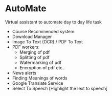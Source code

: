 # AutoMate
Virtual assistant to automate day to day life task

- Course Recommended system  
- Download Manager  
- Image To Text (OCR) / PDF To Text  
- PDF workers:
  - Merging of pdf
  - Splitting of pdf
  - Watermarking of pdf
  - Encryption of pdf etc..
- News alerts
- Finding Meanings of words
- Google Translate Service
- Select To Speech [Highlight the lext to speech]
